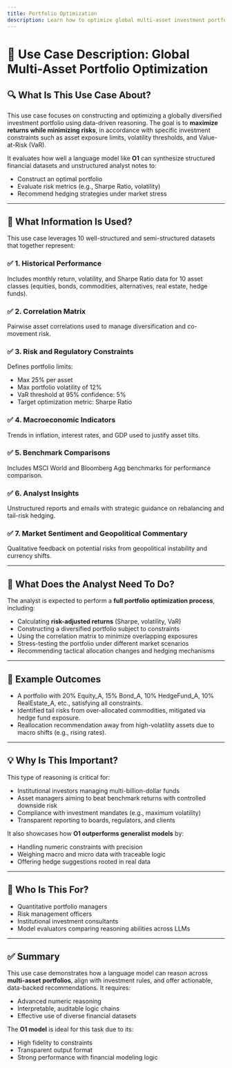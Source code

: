 ```yaml
---
title: Portfolio Optimization
description: Learn how to optimize global multi-asset investment portfolios using data-driven reasoning
---
```


# 📘 Use Case Description: Global Multi-Asset Portfolio Optimization

## 🔍 What Is This Use Case About?

This use case focuses on constructing and optimizing a globally diversified investment portfolio using data-driven reasoning. The goal is to **maximize returns while minimizing risks**, in accordance with specific investment constraints such as asset exposure limits, volatility thresholds, and Value-at-Risk (VaR).

It evaluates how well a language model like **O1** can synthesize structured financial datasets and unstructured analyst notes to:
- Construct an optimal portfolio
- Evaluate risk metrics (e.g., Sharpe Ratio, volatility)
- Recommend hedging strategies under market stress

---

## 🧰 What Information Is Used?

This use case leverages 10 well-structured and semi-structured datasets that together represent:

### ✅ 1. Historical Performance
Includes monthly return, volatility, and Sharpe Ratio data for 10 asset classes (equities, bonds, commodities, alternatives, real estate, hedge funds).

### ✅ 2. Correlation Matrix
Pairwise asset correlations used to manage diversification and co-movement risk.

### ✅ 3. Risk and Regulatory Constraints
Defines portfolio limits:
- Max 25% per asset
- Max portfolio volatility of 12%
- VaR threshold at 95% confidence: 5%
- Target optimization metric: Sharpe Ratio

### ✅ 4. Macroeconomic Indicators
Trends in inflation, interest rates, and GDP used to justify asset tilts.

### ✅ 5. Benchmark Comparisons
Includes MSCI World and Bloomberg Agg benchmarks for performance comparison.

### ✅ 6. Analyst Insights
Unstructured reports and emails with strategic guidance on rebalancing and tail-risk hedging.

### ✅ 7. Market Sentiment and Geopolitical Commentary
Qualitative feedback on potential risks from geopolitical instability and currency shifts.

---

## 🧠 What Does the Analyst Need To Do?

The analyst is expected to perform a **full portfolio optimization process**, including:

- Calculating **risk-adjusted returns** (Sharpe, volatility, VaR)
- Constructing a diversified portfolio subject to constraints
- Using the correlation matrix to minimize overlapping exposures
- Stress-testing the portfolio under different market scenarios
- Recommending tactical allocation changes and hedging mechanisms

---

## 🎯 Example Outcomes

- A portfolio with 20% Equity_A, 15% Bond_A, 10% HedgeFund_A, 10% RealEstate_A, etc., satisfying all constraints.
- Identified tail risks from over-allocated commodities, mitigated via hedge fund exposure.
- Reallocation recommendation away from high-volatility assets due to macro shifts (e.g., rising rates).

---

## 💡 Why Is This Important?

This type of reasoning is critical for:
- Institutional investors managing multi-billion-dollar funds
- Asset managers aiming to beat benchmark returns with controlled downside risk
- Compliance with investment mandates (e.g., maximum volatility)
- Transparent reporting to boards, regulators, and clients

It also showcases how **O1 outperforms generalist models** by:
- Handling numeric constraints with precision
- Weighing macro and micro data with traceable logic
- Offering hedge suggestions rooted in real data

---

## 👤 Who Is This For?

- Quantitative portfolio managers
- Risk management officers
- Institutional investment consultants
- Model evaluators comparing reasoning abilities across LLMs

---

## ✅ Summary

This use case demonstrates how a language model can reason across **multi-asset portfolios**, align with investment rules, and offer actionable, data-backed recommendations. It requires:
- Advanced numeric reasoning
- Interpretable, auditable logic chains
- Effective use of diverse financial datasets

The **O1 model** is ideal for this task due to its:
- High fidelity to constraints
- Transparent output format
- Strong performance with financial modeling logic

